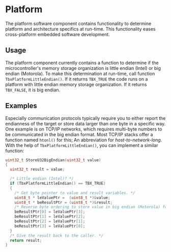 # Platform

The platform software component contains functionality to determine platform and architecture specifics at run-time. This functionality eases cross-platform embedded software development.

## Usage

The platform component currently contains a function to determine if the microcontroller's memory storage organization is little endian (Intel) or big endian (Motorola). To make this determination at run-time, call function `TbxPlatformLittleEndian()`. If it returns `TBX_TRUE` the code runs on a platform with little endian memory storage organization. If it returns `TBX_FALSE`, it is big endian.

## Examples

Especially communication protocols typically require you to either report the endianness of the target or store data larger than one byte in a specific way. One example is on TCP/IP networks, which requires multi-byte numbers to be communicated in the big endian format. Most TCP/IP stacks offer a function named `htonl()` for this; An abbreviation for *host-to-network-long*. With the help of `TbxPlatformLittleEndian()`, you can implement a similar function:

```c
uint32_t StoreU32BigEndian(uint32_t value)
{
  uint32_t result = value;

  /* Little endian (Intel)? */
  if (TbxPlatformLittleEndian() == TBX_TRUE)
  {
    /* Get byte pointer to value and result variables. */
    uint8_t * leValuePtr =  (uint8_t *)&value;
    uint8_t * beResultPtr = (uint8_t *)&result;
    /* Reverse byte ordering to store value in big endian (Motorola) format. */
    beResultPtr[0] = leValuePtr[3];
    beResultPtr[1] = leValuePtr[2];
    beResultPtr[2] = leValuePtr[1];
    beResultPtr[3] = leValuePtr[0];
  }
  /* Give the result back to the caller. */
  return result;
}
```
